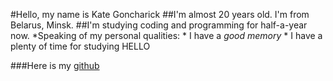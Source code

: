 #Hello, my name is Kate Goncharick
##I'm almost 20 years old. I'm from Belarus, Minsk. 
##I'm studying coding and programming for half-a-year now.
*Speaking of my personal qualities:
    * I have a *good memory*
    * I have a plenty of time for studying HELLO

###Here is my [github]( https://github.com/KateGoncharik)